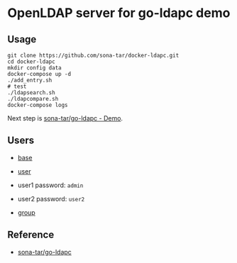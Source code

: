 # OpenLDAP server for go-ldapc demo

## Usage

```shell
git clone https://github.com/sona-tar/docker-ldapc.git
cd docker-ldapc
mkdir config data
docker-compose up -d
./add_entry.sh
# test
./ldapsearch.sh
./ldapcompare.sh
docker-compose logs
```

Next step is [sona-tar/go-ldapc - Demo](https://github.com/sona-tar/go-ldapc).


## Users
- [base](./base.ldif)
- [user](./passwd.ldif)
 - user1
  password: `admin`
 - user2
  password: `user2`

- [group](./group.ldif)

## Reference
- [sona-tar/go-ldapc](https://github.com/sona-tar/go-ldapc)
